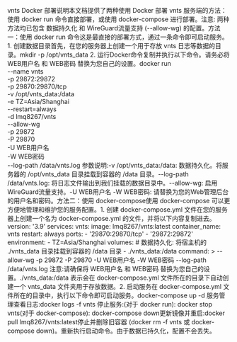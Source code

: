 vnts Docker 部署说明本文档提供了两种使用 Docker 部署 vnts 服务端的方法：使用 docker run 命令直接部署，或使用 docker-compose 进行部署。注意: 两种方法均已包含 数据持久化 和 WireGuard流量支持 (--allow-wg) 的配置。方法一：使用 docker run 命令这是最直接的部署方式，通过一条命令即可启动服务。1. 创建数据目录首先，在您的服务器上创建一个用于存放 vnts 日志等数据的目录。mkdir -p /opt/vnts_data
2. 运行Docker命令复制并执行以下命令。请务必将 WEB用户名 和 WEB密码 替换为您自己的设置。docker run \
  --name vnts \
  -p 29872:29872 \
  -p 29870:29870/tcp \
  -v /opt/vnts_data:/data \
  -e TZ=Asia/Shanghai \
  --restart=always \
  -d lmq8267/vnts \
  --allow-wg \
  -p 29872 \
  -P 29870 \
  -U WEB用户名 \
  -W WEB密码 \
  --log-path /data/vnts.log
参数说明:-v /opt/vnts_data:/data: 数据持久化。将服务器的 /opt/vnts_data 目录挂载到容器的 /data 目录。--log-path /data/vnts.log: 将日志文件输出到我们挂载的数据目录中。--allow-wg: 启用WireGuard流量支持。-U WEB用户名 -W WEB密码: 请替换为您的Web管理后台的用户名和密码。方法二：使用 docker-compose使用 docker-compose 可以更方便地管理和维护您的服务配置。1. 创建 docker-compose.yml 文件在您的服务器上创建一个名为 docker-compose.yml 的文件，并将以下内容复制进去。version: '3.9'
services:
    vnts:
        image: lmq8267/vnts:latest
        container_name: vnts
        restart: always
        ports:
            - '29870:29870/tcp'
            - '29872:29872'
        environment:
            - TZ=Asia/Shanghai
        volumes:
            # 数据持久化: 将宿主机的 ./vnts_data 目录挂载到容器的 /data 目录
            - ./vnts_data:/data
        command: >
          --allow-wg
          -p 29872 
          -P 29870 
          -U WEB用户名
          -W WEB密码
          --log-path /data/vnts.log
注意:请确保将 WEB用户名 和 WEB密码 替换为您自己的设置。./vnts_data:/data 表示会在 docker-compose.yml 文件所在的目录下自动创建一个 vnts_data 文件夹用于存放数据。2. 启动服务在 docker-compose.yml 文件所在的目录中，执行以下命令即可启动服务。docker-compose up -d
服务管理查看日志:docker logs -f vnts
停止服务:(对于 docker run): docker stop vnts(对于 docker-compose): docker-compose down更新镜像并重启:docker pull lmq8267/vnts:latest停止并删除旧容器 (docker rm -f vnts 或 docker-compose down)。重新执行启动命令。由于数据已持久化，配置不会丢失。
          
            
            
            
            
            
            
            
            
            
            
            
            
            
          
